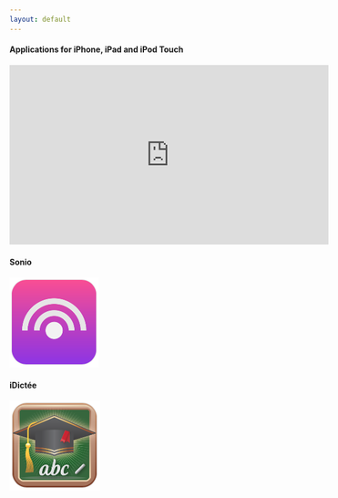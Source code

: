 ```yaml
---
layout: default
---
```


#### Applications for iPhone, iPad and iPod Touch

<p align="center">
<iframe width="560" height="315" src="https://www.youtube.com/embed/AowatUuvRz0?autoplay=1" frameborder="0" allowfullscreen></iframe>
</p>


#### Sonio

![Sonio Logo](/images/Sonio-Logo.png)



#### iDictée

![iDictee Logo](/images/iDictee-Logo.png)
